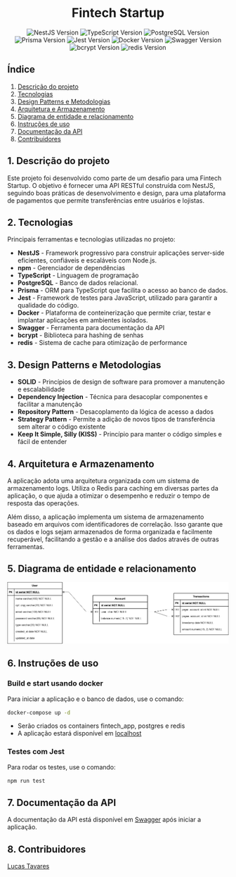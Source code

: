 <h1 align="center">
  Fintech Startup
  <br>
</h1>

<p align="center">

  <img src="https://img.shields.io/badge/Nestjs-10.0-darkred" alt="NestJS Version" />
  <img src="https://img.shields.io/badge/Typescript-5.1.3-darkblue" alt="TypeScript Version" />
  <img src="https://img.shields.io/badge/PostgreSQL-13.4-blue" alt="PostgreSQL Version" />
  <img src="https://img.shields.io/badge/Prisma-5.19.1-lightblue" alt="Prisma Version" />
  <img src="https://img.shields.io/badge/Jest-29.5.0-brightgreen" alt="Jest Version" />
  <img src="https://img.shields.io/badge/Docker-24.0.3-blue" alt="Docker Version" />
  <img src="https://img.shields.io/badge/Swagger-7.4.0-green" alt="Swagger Version" />
  <img src="https://img.shields.io/badge/bcrypt-5.1.1-orange" alt="bcrypt Version" />
  <img src="https://img.shields.io/badge/redis-3.1.2-red" alt="redis Version" />
</p>

## Índice

1. [Descrição do projeto](#Descrição-projeto)
2. [Tecnologias](#Tecnologias)
3. [Design Patterns e Metodologias](#Design-patterns)
4. [Arquitetura e Armazenamento](#Arquitetura-e-Armazenamento)
5. [Diagrama de entidade e relacionamento](#Diagrama-ERD)
6. [Instruções de uso](#Instruções-de-uso)
7. [Documentação da API](#Documentação-da-API)
8. [Contribuidores](#Contribuidores)

## 1. Descrição do projeto

Este projeto foi desenvolvido como parte de um desafio para uma Fintech Startup. O objetivo é fornecer uma API RESTful construída com NestJS, seguindo boas práticas de desenvolvimento e design, para uma plataforma de pagamentos que permite transferências entre usuários e lojistas.

## 2. Tecnologias

Principais ferramentas e tecnologias utilizadas no projeto:

- **NestJS** - Framework progressivo para construir aplicações server-side eficientes, confiáveis e escaláveis com Node.js.
- **npm** - Gerenciador de dependências
- **TypeScript** - Linguagem de programação
- **PostgreSQL** - Banco de dados relacional.
- **Prisma** - ORM para TypeScript que facilita o acesso ao banco de dados.
- **Jest** - Framework de testes para JavaScript, utilizado para garantir a qualidade do código.
- **Docker** - Plataforma de conteinerização que permite criar, testar e implantar aplicações em ambientes isolados.
- **Swagger** - Ferramenta para documentação da API
- **bcrypt** - Biblioteca para hashing de senhas
- **redis** - Sistema de cache para otimização de performance

## 3. Design Patterns e Metodologias

- **SOLID** - Princípios de design de software para promover a manutenção e escalabilidade
- **Dependency Injection** - Técnica para desacoplar componentes e facilitar a manutenção
- **Repository Pattern** - Desacoplamento da lógica de acesso a dados
- **Strategy Pattern** - Permite a adição de novos tipos de transferência sem alterar o código existente
- **Keep It Simple, Silly (KISS)** - Princípio para manter o código simples e fácil de entender

## 4. Arquitetura e Armazenamento

A aplicação adota uma arquitetura organizada com um sistema de armazenamento logs. Utiliza o Redis para caching em diversas partes da aplicação, o que ajuda a otimizar o desempenho e reduzir o tempo de resposta das operações.

Além disso, a aplicação implementa um sistema de armazenamento baseado em arquivos com identificadores de correlação. Isso garante que os dados e logs sejam armazenados de forma organizada e facilmente recuperável, facilitando a gestão e a análise dos dados através de outras ferramentas.

## 5. Diagrama de entidade e relacionamento

<img src="./.github/images/diagram.png" alt="Diagram" />

## 6. Instruções de uso

### Build e start usando docker

Para iniciar a aplicação e o banco de dados, use o comando:

```bash
docker-compose up -d
```

- Serão criados os containers fintech_app, postgres e redis
- A aplicação estará disponível em [localhost](http://localhost:3000/)

### Testes com Jest

Para rodar os testes, use o comando:

```bash
npm run test
```

## 7. Documentação da API

A documentação da API está disponível em [Swagger](http://localhost:3000/docs/) após iniciar a aplicação.

## 8. Contribuidores

[Lucas Tavares](https://www.linkedin.com/in/lucas-tavares-a25323116/)
